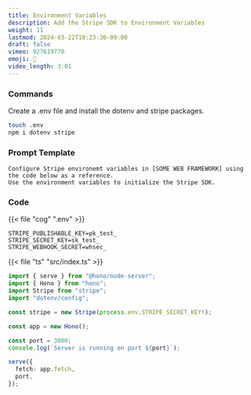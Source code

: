```yaml
---
title: Environment Variables
description: Add the Stripe SDK to Environment Variables
weight: 11
lastmod: 2024-03-22T10:23:30-09:00
draft: false
vimeo: 927619770
emoji: 🔐
video_length: 3:01
---
```


### Commands

Create a .env file and install the dotenv and stripe packages.

```bash
touch .env
npm i dotenv stripe
```

### Prompt Template

```text
Configure Stripe environemt variables in [SOME WEB FRAMEWORK] using the code below as a reference.
Use the environment variables to initialize the Stripe SDK.
```

### Code

{{< file "cog" ".env" >}}

```text
STRIPE_PUBLISHABLE_KEY=pk_test_
STRIPE_SECRET_KEY=sk_test_
STRIPE_WEBHOOK_SECRET=whsec_
```

{{< file "ts" "src/index.ts" >}}

```typescript
import { serve } from "@hono/node-server";
import { Hono } from "hono";
import Stripe from "stripe";
import "dotenv/config";

const stripe = new Stripe(process.env.STRIPE_SECRET_KEY!);

const app = new Hono();

const port = 3000;
console.log(`Server is running on port ${port}`);

serve({
  fetch: app.fetch,
  port,
});
```
